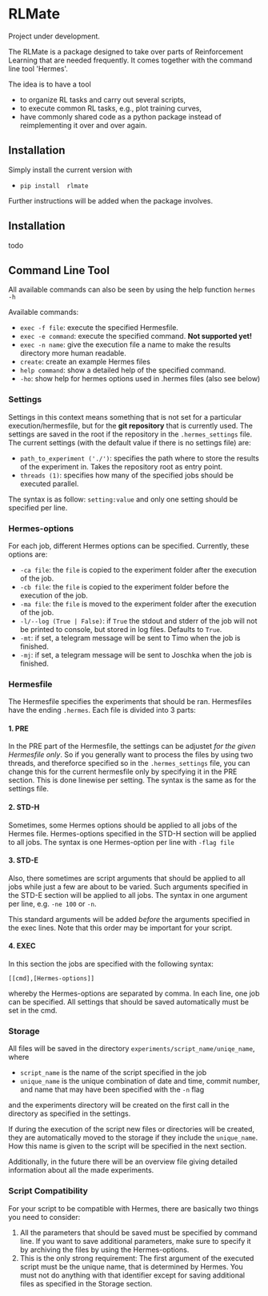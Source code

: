 # RLMate

Project under development. 

The RLMate is a package designed to take over parts of Reinforcement Learning that are needed frequently. 
It comes together with the command line tool 'Hermes'. 

The idea is to have a tool
- to organize RL tasks and carry out several scripts,
- to execute common RL tasks, e.g., plot training curves, 
- have commonly shared code as a python package instead of reimplementing it over and over again.  


## Installation
Simply install the current version with
* `pip install  rlmate`

Further instructions will be added when the package involves. 


## Installation

todo
## Command Line Tool

All available commands can also be seen by using the help function `hermes -h`

Available commands:
* ``exec -f file``: execute the specified Hermesfile. 
* ``exec -e command``: execute the specified command. __Not supported yet!__
* ``exec -n name``: give the execution file a name to make the results directory more human readable.
* ``create``: create an example Hermes files
* ``help command``: show a detailed help of the specified command.
* `-ho`: show help for hermes options used in .hermes files (also see below) 

### Settings
Settings in this context means something that is not set for a particular execution/hermesfile, but for the __git repository__ that is currently used. 
The settings are saved in the root if the repository in the ``.hermes_settings`` file. 
The current settings (with the default value if there is no settings file) are:
* `path_to_experiment ('./')`: specifies the path where to store the results of the experiment in. Takes the repository root as entry point.
* `threads (1)`: specifies how many of the specified jobs should be executed parallel.

The syntax is as follow: `setting:value` and only one setting should be specified per line.

### Hermes-options 
For each job, different Hermes options can be specified. Currently, these options are:
* `-ca file`: the `file` is copied to the experiment folder after the execution of the job.
* `-cb file`: the `file` is copied to the experiment folder before the execution of the job.
* `-ma file`: the `file` is moved to the experiment folder after the execution of the job.
* `-l/--log (True | False)`: if `True` the stdout and stderr of the job will not be printed to console, but stored in log files. Defaults to `True`.
* `-mt`: if set, a telegram message will be sent to Timo when the job is finished. 
* `-mj`: if set, a telegram message will be sent to Joschka when the job is finished. 


### Hermesfile

The Hermesfile specifies the experiments that should be ran. 
Hermesfiles have the ending `.hermes`.
Each file is divided into 3 parts:

#### 1. PRE
In the PRE part of the Hermesfile, the settings can be adjustet *for the given Hermesfile only*.
So if you generally want to process the files by using two threads, and thereforce specified so in the `.hermes_settings` file, you can change this for the current hermesfile only by specifying it in the PRE section. 
This is done linewise per setting. 
The syntax is the same as for the settings file.  

#### 2. STD-H
Sometimes, some Hermes options should be applied to all jobs of the Hermes file. 
Hermes-options specified in the STD-H section will be applied to all jobs. 
The syntax is one Hermes-option per line with `-flag file`

#### 3. STD-E
Also, there sometimes are script arguments that should be applied to all jobs while just a few are about to be varied. 
Such arguments specified in the STD-E section will be applied to all jobs. 
The syntax in one argument per line, e.g. `-ne 100` or `-n`.

This standard arguments will be added _before_ the arguments specified in the exec lines. 
Note that this order may be important for your script. 
#### 4. EXEC
In this section the jobs are specified with the following syntax:
```
[[cmd],[Hermes-options]]
```
whereby the Hermes-options are separated by comma.
In each line, one job can be specified. 
All settings that should be saved automatically must be set in the cmd. 
### Storage

All files will be saved in the directory `experiments/script_name/uniqe_name`, where
* `script_name` is the name of the script specified in the job
* `unique_name` is the unique combination of date and time, commit number, and name that may have been specified with the `-n` flag

and the experiments directory will be created on the first call in the directory as specified in the settings. 

If during the execution of the script new files or directories will be created, they are automatically moved to the storage if they include the `unique_name`. 
How this name is given to the script will be specified in the next section. 

Additionally, in the future there will be an overview file giving detailed information about all the made experiments. 



### Script Compatibility
For your script to be compatible with Hermes, there are basically two things you need to consider:
1. All the parameters that should be saved must be specified by command line. 
If you want to save additional parameters, make sure to specify it by archiving the files by using the Hermes-options.
2. This is the only strong requirement: The first argument of the executed script must be the unique name, that is determined by Hermes. 
You must not do anything with that identifier except for saving additional files as specified in the Storage section.

